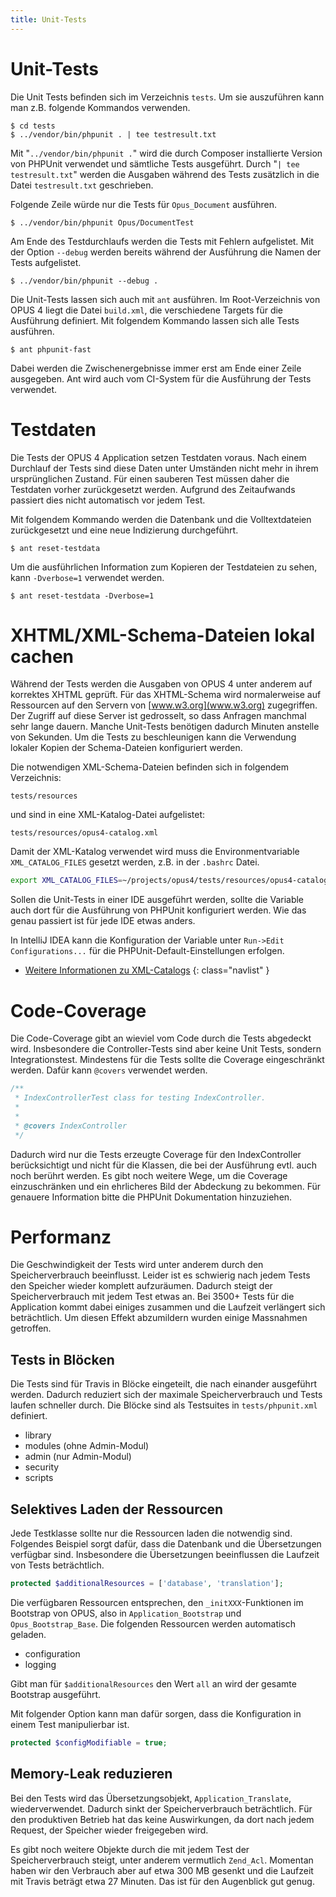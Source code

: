 ```yaml
---
title: Unit-Tests
---
```


# Unit-Tests

Die Unit Tests befinden sich im Verzeichnis `tests`. Um sie auszuführen kann man z.B. 
folgende Kommandos verwenden.

    $ cd tests
    $ ../vendor/bin/phpunit . | tee testresult.txt
    
Mit "`../vendor/bin/phpunit .`" wird die durch Composer installierte Version von PHPUnit
verwendet und sämtliche Tests ausgeführt. Durch "`| tee testresult.txt`" werden die Ausgaben während des Tests 
zusätzlich in die Datei `testresult.txt` geschrieben.

Folgende Zeile würde nur die Tests für `Opus_Document` ausführen. 

    $ ../vendor/bin/phpunit Opus/DocumentTest    
    
Am Ende des Testdurchlaufs werden die Tests mit Fehlern aufgelistet. Mit der Option `--debug` 
werden bereits während der Ausführung die Namen der Tests aufgelistet.

    $ ../vendor/bin/phpunit --debug .     

Die Unit-Tests lassen sich auch mit `ant` ausführen. Im Root-Verzeichnis von OPUS 4 liegt
die Datei `build.xml`, die verschiedene Targets für die Ausführung definiert. Mit folgendem
Kommando lassen sich alle Tests ausführen. 

    $ ant phpunit-fast     
    
Dabei werden die Zwischenergebnisse immer erst am Ende einer Zeile ausgegeben. Ant wird auch
vom CI-System für die Ausführung der Tests verwendet.

# Testdaten

Die Tests der OPUS 4 Application setzen Testdaten voraus. Nach einem Durchlauf der Tests sind
diese Daten unter Umständen nicht mehr in ihrem ursprünglichen Zustand. Für einen sauberen
Test müssen daher die Testdaten vorher zurückgesetzt werden. Aufgrund des Zeitaufwands passiert
dies nicht automatisch vor jedem Test.

Mit folgendem Kommando werden die Datenbank und die Volltextdateien zurückgesetzt und eine
neue Indizierung durchgeführt. 

    $ ant reset-testdata
    
Um die ausführlichen Information zum Kopieren der Testdateien zu sehen, kann `-Dverbose=1`
verwendet werden.

    $ ant reset-testdata -Dverbose=1    

# XHTML/XML-Schema-Dateien lokal cachen

Während der Tests werden die Ausgaben von OPUS 4 unter anderem auf korrektes XHTML geprüft.
Für das XHTML-Schema wird normalerweise auf Ressourcen auf den Servern von 
[www.w3.org](www.w3.org) 
zugegriffen. Der Zugriff auf diese Server ist gedrosselt, so dass Anfragen manchmal sehr
lange dauern. Manche Unit-Tests benötigen dadurch Minuten anstelle von Sekunden. Um die 
Tests zu beschleunigen kann die Verwendung lokaler Kopien der Schema-Dateien konfiguriert
werden.

Die notwendigen XML-Schema-Dateien befinden sich in folgendem Verzeichnis:

    tests/resources
    
und sind in eine XML-Katalog-Datei aufgelistet:

    tests/resources/opus4-catalog.xml
    
Damit der XML-Katalog verwendet wird muss die Environmentvariable `XML_CATALOG_FILES`
gesetzt werden, z.B. in der `.bashrc` Datei. 

``` bash
export XML_CATALOG_FILES=~/projects/opus4/tests/resources/opus4-catalog.xml
```
    
Sollen die Unit-Tests in einer IDE ausgeführt werden, sollte die Variable auch dort für 
die Ausführung von PHPUnit konfiguriert werden. Wie das genau passiert ist für jede IDE
etwas anders.

In IntelliJ IDEA kann die Konfiguration der Variable unter `Run->Edit Configurations...` 
für die PHPUnit-Default-Einstellungen erfolgen.

* [Weitere Informationen zu XML-Catalogs](http://xmlsoft.org/catalog.html)
{: class="navlist" }

# Code-Coverage

Die Code-Coverage gibt an wieviel vom Code durch die Tests abgedeckt wird. Insbesondere
die Controller-Tests sind aber keine Unit Tests, sondern Integrationstest. Mindestens für
die Tests sollte die Coverage eingeschränkt werden. Dafür kann `@covers` verwendet werden. 

``` php
/**
 * IndexControllerTest class for testing IndexController.
 *
 *
 * @covers IndexController
 */
```
     
Dadurch wird nur die Tests erzeugte Coverage für den IndexController berücksichtigt und 
nicht für die Klassen, die bei der Ausführung evtl. auch noch berührt werden. Es gibt
noch weitere Wege, um die Coverage einzuschränken und ein ehrlicheres Bild der Abdeckung
zu bekommen. Für genauere Information bitte die PHPUnit Dokumentation hinzuziehen.     

# Performanz

Die Geschwindigkeit der Tests wird unter anderem durch den Speicherverbrauch beeinflusst.
Leider ist es schwierig nach jedem Tests den Speicher wieder komplett aufzuräumen. Dadurch
steigt der Speicherverbrauch mit jedem Test etwas an. Bei 3500+ Tests für die Application
kommt dabei einiges zusammen und die Laufzeit verlängert sich beträchtlich. Um diesen Effekt
abzumildern wurden einige Massnahmen getroffen. 

## Tests in Blöcken

Die Tests sind für Travis in Blöcke eingeteilt, die nach einander ausgeführt werden. Dadurch
reduziert sich der maximale Speicherverbrauch und Tests laufen schneller durch. Die Blöcke
sind als Testsuites in `tests/phpunit.xml` definiert.

* library
* modules (ohne Admin-Modul)
* admin (nur Admin-Modul)
* security
* scripts

## Selektives Laden der Ressourcen

Jede Testklasse sollte nur die Ressourcen laden die notwendig sind. Folgendes Beispiel 
sorgt dafür, dass die Datenbank und die Übersetzungen verfügbar sind. Insbesondere die 
Übersetzungen beeinflussen die Laufzeit von Tests beträchtlich.  

``` php
protected $additionalResources = ['database', 'translation'];
``` 

Die verfügbaren Ressourcen entsprechen, den `_initXXX`-Funktionen im Bootstrap von OPUS, also
in `Application_Bootstrap` und `Opus_Bootstrap_Base`. Die folgenden Ressourcen werden 
automatisch geladen.

* configuration
* logging

Gibt man für `$additionalResources` den Wert `all` an wird der gesamte Bootstrap ausgeführt. 

Mit folgender Option kann man dafür sorgen, dass die Konfiguration in einem Test manipulierbar 
ist.

``` php
protected $configModifiable = true;
```

## Memory-Leak reduzieren

Bei den Tests wird das Übersetzungsobjekt, `Application_Translate`, wiederverwendet. 
Dadurch sinkt der Speicherverbrauch beträchtlich. Für den produktiven Betrieb hat das keine 
Auswirkungen, da dort nach jedem Request, der Speicher wieder freigegeben wird. 

Es gibt noch weitere Objekte durch die mit jedem Test der Speicherverbrauch steigt, unter 
anderem vermutlich `Zend_Acl`. Momentan haben wir den Verbrauch aber auf etwa 300 MB gesenkt
und die Laufzeit mit Travis beträgt etwa 27 Minuten. Das ist für den Augenblick gut genug.